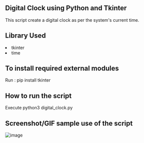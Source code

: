 ## Digital Clock using Python and Tkinter

This script create a digital clock as per the system's current time.

## Library Used

<li>tkinter</li>
<li>time</li>

## To install required external modules

Run :
pip install tkinter

## How to run the script

Execute python3 digital_clock.py

## Screenshot/GIF sample use of the script

![image](https://github.com/xssnd/Python/assets/101347159/89b66a0f-7fc9-42bf-a81b-10eecabe8a99)
